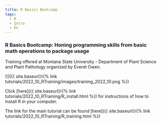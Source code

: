 ```yaml
---
title: R Basics Bootcamp
tags:
  - R
  - Intro
  - En
---
```


### R Basics Bootcamp: Honing programming skills from basic math operations to package usage

Training offered at Montana State University - Department of Plant Science and Plant Pathology organized by Everet Owen.

<!--more-->

![]({{ site.baseurl}}{% link tutorials/2022_10_RTraining/images/training_2022_10.png %})

Click [here]({{ site.baseurl}}{% link tutorials/2022_10_RTraining/R_install.html %}) for instructions of how to install R in your computer.

The link for the main tutorial can be found [here]({{ site.baseurl}}{% link tutorials/2022_10_RTraining/R_training.html %})